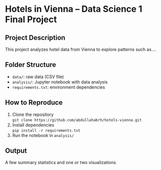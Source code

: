 # Hotels in Vienna – Data Science 1 Final Project

## Project Description
This project analyzes hotel data from Vienna to explore patterns such as....

## Folder Structure
- `data/`: raw data (CSV file)
- `analysis/`: Jupyter notebook with data analysis
- `requirements.txt`: environment dependencies

## How to Reproduce
1. Clone the repository  
   `git clone https://github.com/abdullahabrh/hotels-vienna.git`
2. Install dependencies  
   `pip install -r requirements.txt`
3. Run the notebook in `analysis/`

## Output
A few summary statistics and one or two visualizations
